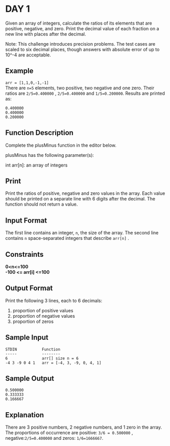 # DAY 1
Given an array of integers, calculate the ratios of its elements that are positive, negative, and zero. Print the decimal value of each fraction on a new line with  places after the decimal.

Note: This challenge introduces precision problems. The test cases are scaled to six decimal places, though answers with absolute error of up to 10^-4 are acceptable.

## Example
`arr = [1,1,0,-1,-1]`
<br>
There are `n=5` elements, two positive, two negative and one zero. Their ratios are `2/5=0.400000` , `2/5=0.400000` and `1/5=0.200000`. Results are printed as:
```
0.400000
0.400000
0.200000
```
## Function Description

Complete the plusMinus function in the editor below.

plusMinus has the following parameter(s):

int arr[n]: an array of integers
## Print
Print the ratios of positive, negative and zero values in the array. Each value should be printed on a separate line with 6 digits after the decimal. The function should not return a value.

## Input Format

The first line contains an integer, `n`, the size of the array.
The second line contains `n` space-separated integers that describe `arr[n]` .

## Constraints
**0<n<=100** 
<br>
**-100 <= arr[i] <=100**


## Output Format

Print the following 3 lines, each to 6 decimals:

1. proportion of positive values
2. proportion of negative values
3. proportion of zeros

## Sample Input

```
STDIN           Function
-----           --------
6               arr[] size n = 6
-4 3 -9 0 4 1   arr = [-4, 3, -9, 0, 4, 1]
```

## Sample Output

```
0.500000
0.333333
0.166667
```

## Explanation

There are 3 positive numbers, 2 negative numbers, and 1 zero in the array.
The proportions of occurrence are positive: `3/6 = 0.500000` , negative:`2/5=0.400000`  and zeros: `1/6=1666667`.

